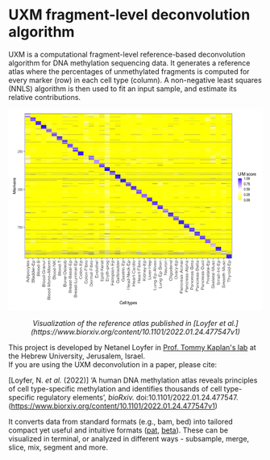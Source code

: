 # UXM fragment-level deconvolution algorithm
UXM is a computational fragment-level reference-based deconvolution algorithm for DNA methylation sequencing data.
It generates a reference atlas where the percentages of unmethylated fragments is computed for every marker (row) in each cell type (column).
A non-negative least squares (NNLS) algorithm is then used to fit an input sample, and estimate its relative contributions.

<p align='center'>
    <img src="docs/img/Atlas.U25.l4.png" width="600" height="400" />
</p>
<p align='center'>
    <em>Visualization of the reference atlas published in [Loyfer et al.](https://www.biorxiv.org/content/10.1101/2022.01.24.477547v1)</em>
</p>

<!--![alt text](docs/img/Atlas.U25.l4.png "U25 atlas")-->
This project is developed by Netanel Loyfer in [Prof. Tommy Kaplan's lab](https://www.cs.huji.ac.il/~tommy/) at the Hebrew University, Jerusalem, Israel.<br>
If you are using the UXM deconvolution in a paper, please cite:

[Loyfer, N. *et al.* (2022)] ‘A human DNA methylation atlas reveals principles of cell type-specific methylation and identifies thousands of cell type-specific regulatory elements’, *bioRxiv.* doi:10.1101/2022.01.24.477547.(https://www.biorxiv.org/content/10.1101/2022.01.24.477547v1)



It converts data from standard formats (e.g., bam, bed) into tailored compact yet useful and intuitive formats ([pat](docs/pat_format.md), [beta](docs/beta_format.md)).
These can be visualized in terminal, or analyzed in different ways - subsample, merge, slice, mix, segment and more.

